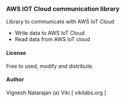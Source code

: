 ### AWS IOT Cloud communication library

Library to communicate with AWS IoT Cloud

- Write data to AWS IoT Cloud
- Read data from AWS IoT cloud

#### License

Free to used, modify and distribute.

#### Author

Vignesh Natarajan (a) Viki 
[ vikilabs.org ]
